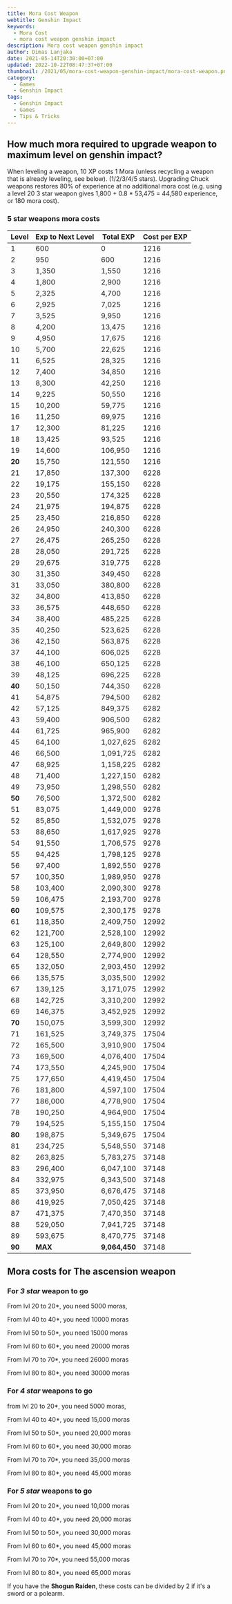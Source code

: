 ```yaml
---
title: Mora Cost Weapon
webtitle: Genshin Impact
keywords:
  - Mora Cost
  - mora cost weapon genshin impact
description: Mora cost weapon genshin impact
author: Dimas Lanjaka
date: 2021-05-14T20:30:00+07:00
updated: 2022-10-22T08:47:37+07:00
thumbnail: /2021/05/mora-cost-weapon-genshin-impact/mora-cost-weapon.png
category:
  - Games
  - Genshin Impact
tags:
  - Genshin Impact
  - Games
  - Tips & Tricks
---
```


## How much mora required to upgrade weapon to maximum level on genshin impact?
When leveling a weapon, 10 XP costs 1 Mora (unless recycling a weapon that is already leveling, see below). (1/2/3/4/5 stars). Upgrading Chuck weapons restores 80% of experience at no additional mora cost (e.g. using a level 20 3 star weapon gives 1,800 + 0.8 * 53,475 = 44,580 experience, or 180 mora cost).

### 5 star weapons mora costs
| Level | Exp to Next Level | Total EXP | Cost per EXP |
| --- | --- | --- | --- |
| 1 | 600 | 0 | 1216 |
| 2 | 950 | 600 | 1216 |
| 3 | 1,350 | 1,550 | 1216 |
| 4 | 1,800 | 2,900 | 1216 |
| 5 | 2,325 | 4,700 | 1216 |
| 6 | 2,925 | 7,025 | 1216 |
| 7 | 3,525 | 9,950 | 1216 |
| 8 | 4,200 | 13,475 | 1216 |
| 9 | 4,950 | 17,675 | 1216 |
| 10 | 5,700 | 22,625 | 1216 |
| 11 | 6,525 | 28,325 | 1216 |
| 12 | 7,400 | 34,850 | 1216 |
| 13 | 8,300 | 42,250 | 1216 |
| 14 | 9,225 | 50,550 | 1216 |
| 15 | 10,200 | 59,775 | 1216 |
| 16 | 11,250 | 69,975 | 1216 |
| 17 | 12,300 | 81,225 | 1216 |
| 18 | 13,425 | 93,525 | 1216 |
| 19 | 14,600 | 106,950 | 1216 |
| **20** | 15,750 | 121,550 | 1216 |
| 21 | 17,850 | 137,300 | 6228 |
| 22 | 19,175 | 155,150 | 6228 |
| 23 | 20,550 | 174,325 | 6228 |
| 24 | 21,975 | 194,875 | 6228 |
| 25 | 23,450 | 216,850 | 6228 |
| 26 | 24,950 | 240,300 | 6228 |
| 27 | 26,475 | 265,250 | 6228 |
| 28 | 28,050 | 291,725 | 6228 |
| 29 | 29,675 | 319,775 | 6228 |
| 30 | 31,350 | 349,450 | 6228 |
| 31 | 33,050 | 380,800 | 6228 |
| 32 | 34,800 | 413,850 | 6228 |
| 33 | 36,575 | 448,650 | 6228 |
| 34 | 38,400 | 485,225 | 6228 |
| 35 | 40,250 | 523,625 | 6228 |
| 36 | 42,150 | 563,875 | 6228 |
| 37 | 44,100 | 606,025 | 6228 |
| 38 | 46,100 | 650,125 | 6228 |
| 39 | 48,125 | 696,225 | 6228 |
| **40** | 50,150 | 744,350 | 6228 |
| 41 | 54,875 | 794,500 | 6282 |
| 42 | 57,125 | 849,375 | 6282 |
| 43 | 59,400 | 906,500 | 6282 |
| 44 | 61,725 | 965,900 | 6282 |
| 45 | 64,100 | 1,027,625 | 6282 |
| 46 | 66,500 | 1,091,725 | 6282 |
| 47 | 68,925 | 1,158,225 | 6282 |
| 48 | 71,400 | 1,227,150 | 6282 |
| 49 | 73,950 | 1,298,550 | 6282 |
| **50** | 76,500 | 1,372,500 | 6282 |
| 51 | 83,075 | 1,449,000 | 9278 |
| 52 | 85,850 | 1,532,075 | 9278 |
| 53 | 88,650 | 1,617,925 | 9278 |
| 54 | 91,550 | 1,706,575 | 9278 |
| 55 | 94,425 | 1,798,125 | 9278 |
| 56 | 97,400 | 1,892,550 | 9278 |
| 57 | 100,350 | 1,989,950 | 9278 |
| 58 | 103,400 | 2,090,300 | 9278 |
| 59 | 106,475 | 2,193,700 | 9278 |
|**60** | 109,575 | 2,300,175 | 9278 |
| 61 | 118,350 | 2,409,750 | 12992 |
| 62 | 121,700 | 2,528,100 | 12992 |
| 63 | 125,100 | 2,649,800 | 12992 |
| 64 | 128,550 | 2,774,900 | 12992 |
| 65 | 132,050 | 2,903,450 | 12992 |
| 66 | 135,575 | 3,035,500 | 12992 |
| 67 | 139,125 | 3,171,075 | 12992 |
| 68 | 142,725 | 3,310,200 | 12992 |
| 69 | 146,375 | 3,452,925 | 12992 |
| **70** | 150,075 | 3,599,300 | 12992 |
| 71 | 161,525 | 3,749,375 | 17504 |
| 72 | 165,500 | 3,910,900 | 17504 |
| 73 | 169,500 | 4,076,400 | 17504 |
| 74 | 173,550 | 4,245,900 | 17504 |
| 75 | 177,650 | 4,419,450 | 17504 |
| 76 | 181,800 | 4,597,100 | 17504 |
| 77 | 186,000 | 4,778,900 | 17504 |
| 78 | 190,250 | 4,964,900 | 17504 |
| 79 | 194,525 | 5,155,150 | 17504 |
| **80** | 198,875 | 5,349,675 | 17504 |
| 81 | 234,725 | 5,548,550 | 37148 |
| 82 | 263,825 | 5,783,275 | 37148 |
| 83 | 296,400 | 6,047,100 | 37148 |
| 84 | 332,975 | 6,343,500 | 37148 |
| 85 | 373,950 | 6,676,475 | 37148 |
| 86 | 419,925 | 7,050,425 | 37148 |
| 87 | 471,375 | 7,470,350 | 37148 |
| 88 | 529,050 | 7,941,725 | 37148 |
| 89 | 593,675 | 8,470,775 | 37148 |
|**90** | **MAX** | **9,064,450** | 37148 |

<!-- include mora-cost-weapon-genshin-impact/wp5.html -->

## Mora costs for The ascension weapon

### For _3 star_ weapon to go

From lvl 20 to 20*,  you need 5000 moras,

From lvl 40 to 40*, you need 10000 moras

From lvl 50 to 50*, you need 15000 moras

From lvl 60 to 60*, you need 20000 moras

From lvl 70 to 70*, you need 26000 moras

From lvl 80 to 80*, you need 30000 moras

### For _4 star_ weapons to go

from lvl 20 to 20*, you need 5000 moras,

From lvl 40 to 40*, you need 15,000 moras

From lvl 50 to 50*, you need 20,000 moras

From lvl 60 to 60*, you need 30,000 moras

From lvl 70 to 70*, you need 35,000 moras

From lvl 80 to 80*, you need 45,000 moras


### For _5 star_ weapons to go

From lvl 20 to 20*,  you need 10,000 moras

From lvl 40 to 40*, you need 20,000 moras

From lvl 50 to 50*, you need 30,000 moras

From lvl 60 to 60*, you need 45,000 moras

From lvl 70 to 70*, you need 55,000 moras

From lvl 80 to 80*, you need 65,000 moras


If you have the **Shogun Raiden**, these costs can be divided by 2 if it's a sword or a polearm.

<!-- script mora-cost-weapon-genshin-impact/script.js -->